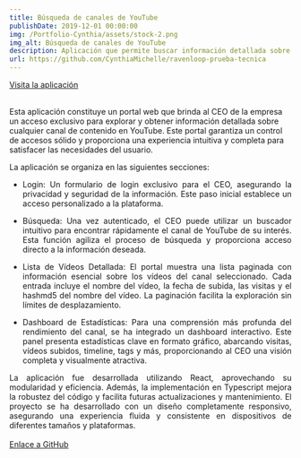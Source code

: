 ```yaml
---
title: Búsqueda de canales de YouTube
publishDate: 2019-12-01 00:00:00
img: /Portfolio-Cynthia/assets/stock-2.png
img_alt: Búsqueda de canales de YouTube
description: Aplicación que permite buscar información detallada sobre cualquier canal de YouTube.
url: https://github.com/CynthiaMichelle/ravenloop-prueba-tecnica
---
```

<a href=" https://cynthiamichelle.github.io/ravenloop-prueba-tecnica/" target="_blank">Visita la aplicación</a>
<style>
  p {
    text-align: justify;
  }
</style>
<br>
Esta aplicación constituye un portal web que brinda al CEO de la empresa un acceso exclusivo para explorar y obtener información detallada sobre cualquier canal de contenido en YouTube. Este portal garantiza un control de accesos sólido y proporciona una experiencia intuitiva y completa para satisfacer las necesidades del usuario.

La aplicación se organiza en las siguientes secciones:

- Login:
Un formulario de login exclusivo para el CEO, asegurando la privacidad y seguridad de la información. Este paso inicial establece un acceso personalizado a la plataforma.

- Búsqueda:
Una vez autenticado, el CEO puede utilizar un buscador intuitivo para encontrar rápidamente el canal de YouTube de su interés. Esta función agiliza el proceso de búsqueda y proporciona acceso directo a la información deseada.

- Lista de Vídeos Detallada:
El portal muestra una lista paginada con información esencial sobre los vídeos del canal seleccionado. Cada entrada incluye el nombre del vídeo, la fecha de subida, las visitas y el hashmd5 del nombre del vídeo. La paginación facilita la exploración sin límites de desplazamiento.

- Dashboard de Estadísticas:
Para una comprensión más profunda del rendimiento del canal, se ha integrado un dashboard interactivo. Este panel presenta estadísticas clave en formato gráfico, abarcando visitas, vídeos subidos, timeline, tags y más, proporcionando al CEO una visión completa y visualmente atractiva.

La aplicación fue desarrollada utilizando React, aprovechando su modularidad y eficiencia. Además, la implementación en Typescript mejora la robustez del código y facilita futuras actualizaciones y mantenimiento. El proyecto se ha desarrollado con un diseño completamente responsivo, asegurando una experiencia fluida y consistente en dispositivos de diferentes tamaños y plataformas.
<br>
<br>
<a href="https://github.com/CynthiaMichelle/ravenloop-prueba-tecnica" target="_blank">Enlace a GitHub</a>
<br>
<br>



